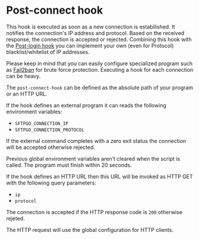 # Post-connect hook

This hook is executed as soon as a new connection is estabilished. It notifies the connection's IP address and protocol. Based on the received response, the connection is accepted or rejected. Combining this hook with the [Post-login hook](./post-login-hook.md) you can implement your own (even for Protocol) blacklist/whitelist of IP addresses.

Please keep in mind that you can easily configure specialized program such as [Fail2ban](http://www.fail2ban.org/) for brute force protection. Executing a hook for each connection can be heavy.

The `post-connect-hook` can be defined as the absolute path of your program or an HTTP URL.

If the hook defines an external program it can reads the following environment variables:

- `SFTPGO_CONNECTION_IP`
- `SFTPGO_CONNECTION_PROTOCOL`

If the external command completes with a zero exit status the connection will be accepted otherwise rejected.

Previous global environment variables aren't cleared when the script is called.
The program must finish within 20 seconds.

If the hook defines an HTTP URL then this URL will be invoked as HTTP GET with the following query parameters:

- `ip`
- `protocol`

The connection is accepted if the HTTP response code is `200` otherwise rejeted.

The HTTP request will use the global configuration for HTTP clients.
